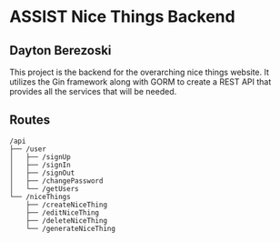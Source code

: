 # ASSIST Nice Things Backend

## Dayton Berezoski

This project is the backend for the overarching nice things website. It utilizes the Gin framework along with GORM to create a REST API that provides all the services that will be needed.

## Routes

```
/api
├── /user
│   ├── /signUp
│   ├── /signIn
│   ├── /signOut
│   ├── /changePassword
│   └── /getUsers
└── /niceThings
    ├── /createNiceThing
    ├── /editNiceThing
    ├── /deleteNiceThing
    └── /generateNiceThing
```
